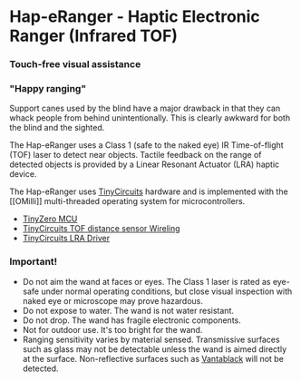 # Hap-eRanger - Haptic Electronic Ranger (Infrared TOF)
### Touch-free visual assistance
### "Happy ranging"
Support canes used by the blind have a major drawback in that
they can whack people from behind unintentionally.  This is clearly
awkward for both the blind and the sighted.

The Hap-eRanger uses a Class 1 (safe to the naked eye) 
IR Time-of-flight (TOF) laser to detect near objects.
Tactile feedback on the range of detected objects is provided by
a Linear Resonant Actuator (LRA) haptic device.

The Hap-eRanger uses [TinyCircuits](https://tinycircuits.com) hardware
and is implemented with the [[OMilli]] multi-threaded operating system
for microcontrollers.

* [TinyZero MCU](https://tinycircuits.com/products/tinyzero-processor)
* [TinyCircuits TOF distance sensor Wireling](https://tinycircuits.com/products/tof-distance-sensor-wireling-vl53l0x)
* [TinyCircuits LRA Driver](https://tinycircuits.com/products/lra-wireling-drv2605)

### Important!

* Do not aim the wand at faces or eyes. The Class 1 laser is rated as eye-safe 
  under normal operating conditions, but close visual inspection with naked eye
  or microscope may prove hazardous.
* Do not expose to water. The wand is not water resistant.
* Do not drop. The wand has fragile electronic components.
* Not for outdoor use. It's too bright for the wand.
* Ranging sensitivity varies by material sensed. Transmissive surfaces such as 
  glass may not be detectable unless the wand is aimed directly at the
  surface. Non-reflective surfaces such as 
  [Vantablack](https://en.wikipedia.org/wiki/Vantablack) will not be 
  detected.
